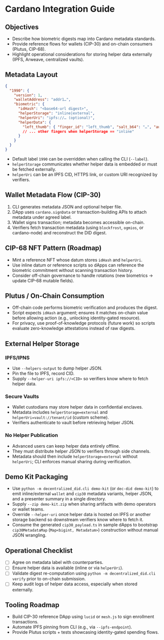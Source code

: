 # Cardano Integration Guide

## Objectives
- Describe how biometric digests map into Cardano metadata standards.
- Provide reference flows for wallets (CIP-30) and on-chain consumers (Plutus, CIP-68).
- Highlight operational considerations for storing helper data externally (IPFS, Arweave, centralized vaults).

## Metadata Layout
```json
{
  "1990": {
    "version": 1,
    "walletAddress": "addr1…",
    "biometric": {
      "idHash": "<base64-url digest>",
      "helperStorage": "inline|external",
      "helperUri": "ipfs://… (optional)",
      "helperData": {
        "left_thumb": { "finger_id": "left_thumb", "salt_b64": "…", "auth_b64": "…" }
        // ... other fingers when helperStorage == "inline"
      }
    }
  }
}
```
- Default label `1990` can be overridden when calling the CLI (`--label`).
- `helperStorage` communicates whether helper data is embedded or must be fetched externally.
- `helperUri` can be an IPFS CID, HTTPS link, or custom URI recognized by verifiers.

## Wallet Metadata Flow (CIP-30)
1. CLI generates metadata JSON and optional helper file.
2. DApp uses `cardano.signData` or transaction-building APIs to attach metadata under agreed label.
3. Wallet signs transaction; metadata becomes accessible on-chain.
4. Verifiers fetch transaction metadata (using `blockfrost`, `ogmios`, or cardano-node) and reconstruct the DID digest.

## CIP-68 NFT Pattern (Roadmap)
- Mint a reference NFT whose datum stores `idHash` and `helperUri`.
- Use inline datum or reference scripts so dApps can reference the biometric commitment without scanning transaction history.
- Consider off-chain governance to handle rotations (new biometrics -> update CIP-68 mutable fields).

## Plutus / On-Chain Consumption
- Off-chain code performs biometric verification and produces the digest.
- Script expects `idHash` argument; ensures it matches on-chain value before allowing action (e.g., unlocking identity-gated resource).
- For privacy, use proof-of-knowledge protocols (future work) so scripts evaluate zero-knowledge attestations instead of raw digests.

## External Helper Storage
### IPFS/IPNS
- Use `--helpers-output` to dump helper JSON.
- Pin the file to IPFS, record CID.
- Supply `--helper-uri ipfs://<CID>` so verifiers know where to fetch helper data.

### Secure Vaults
- Wallet custodians may store helper data in confidential enclaves.
- Metadata includes `helperStorage=external` and `helperUri=vault://tenant/id` (custom scheme).
- Verifiers authenticate to vault before retrieving helper JSON.

### No Helper Publication
- Advanced users can keep helper data entirely offline.
- They must distribute helper JSON to verifiers through side channels.
- Metadata should then include `helperStorage=external` without `helperUri`; CLI enforces manual sharing during verification.

## Demo Kit Packaging
- Use `python -m decentralized_did.cli demo-kit` (or `dec-did demo-kit`) to emit inline/external `wallet` and `cip30` metadata variants, helper JSON, and a presenter summary in a single directory.
- Supply `--zip demo-kit.zip` when sharing artifacts with demo operators or wallet teams.
- Override `--helper-uri` once helper data is hosted on IPFS or another storage backend so downstream verifiers know where to fetch it.
- Consume the generated `cip30_payload.ts` in sample dApps to bootstrap `cip30MetadataMap` (`Map<bigint, Metadatum>`) construction without manual JSON wrangling.

## Operational Checklist
- [ ] Agree on metadata label with counterparties.
- [ ] Ensure helper data is available (inline or via `helperUri`).
- [ ] Validate digest re-computation using `python -m decentralized_did.cli verify` prior to on-chain submission.
- [ ] Keep audit logs of helper data access, especially when stored externally.

## Tooling Roadmap
- Build CIP-30 reference DApp using `lucid` or `mesh.js` to sign enrollment transactions.
- Automate IPFS pinning from CLI (e.g., via `--ipfs-endpoint`).
- Provide Plutus scripts + tests showcasing identity-gated spending flows.
